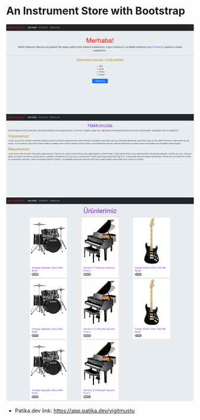 # An Instrument Store with Bootstrap
![](assets/ss1.png)
![](assets/ss2.png)
![](assets/ss3.png)
* Patika.dev link: https://app.patika.dev/yigitmustu